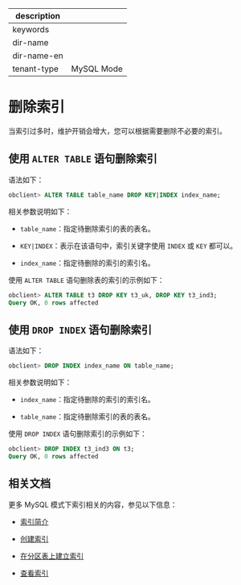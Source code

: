 |description||
|---|---|
|keywords||
|dir-name||
|dir-name-en||
|tenant-type|MySQL Mode|

# 删除索引

当索引过多时，维护开销会增大，您可以根据需要删除不必要的索引。

## 使用 `ALTER TABLE` 语句删除索引

语法如下：

```sql
obclient> ALTER TABLE table_name DROP KEY|INDEX index_name;
```

相关参数说明如下：

* `table_name`：指定待删除索引的表的表名。

* `KEY|INDEX`：表示在该语句中，索引关键字使用 `INDEX` 或 `KEY` 都可以。

* `index_name`：指定待删除的索引的索引名。

使用 `ALTER TABLE` 语句删除表的索引的示例如下：

```sql
obclient> ALTER TABLE t3 DROP KEY t3_uk, DROP KEY t3_ind3;
Query OK, 0 rows affected
```

## 使用 `DROP INDEX` 语句删除索引

语法如下：

```sql
obclient> DROP INDEX index_name ON table_name;
```

相关参数说明如下：

* `index_name`：指定待删除的索引的索引名。

* `table_name`：指定待删除索引的表的表名。

使用 `DROP INDEX` 语句删除索引的示例如下：

```sql
obclient> DROP INDEX t3_ind3 ON t3;
Query OK, 0 rows affected
```

## 相关文档

更多 MySQL 模式下索引相关的内容，参见以下信息：

* [索引简介](../../../100.oceanbase-database-concepts/400.database-objects/200.database-objects-of-mysql-mode/300.index-of-oracle-mode/100.index-overview-of-mysql-mode.md)

* [创建索引](../500.manage-indexes-of-mysql-mode/100.about-indexes-of-mysql-mode.md)

* [在分区表上建立索引](../300.manage-partitions-of-mysql-mode/900.create-partition-table-index-of-mysql-mode/200.local-index-of-mysql-mode.md)

* [查看索引](../500.manage-indexes-of-mysql-mode/200.create-an-index-of-mysql-mode.md)
